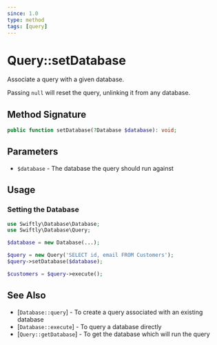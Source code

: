 ```yaml
---
since: 1.0
type: method
tags: [query]
---
```

# Query::setDatabase

Associate a query with a given database.

Passing `null` will reset the query, unlinking it from any database.

## Method Signature

```php
public function setDatabase(?Database $database): void;
```

## Parameters

* `$database` - The database the query should run against

## Usage
### Setting the Database

```php
use Swiftly\Database\Database;
use Swiftly\Database\Query;

$database = new Database(...);

$query = new Query('SELECT id, email FROM Customers');
$query->setDatabase($database);

$customers = $query->execute();
```

## See Also

* [`Database::query`] - To create a query associated with an existing database
* [`Database::execute`] - To query a database directly
* [`Query::getDatabase`] - To get the database which will run the query